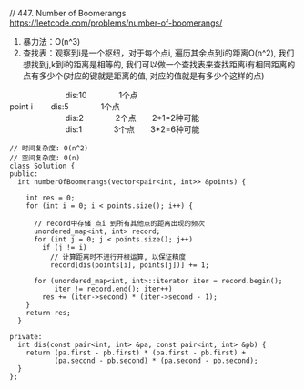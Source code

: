 // 447. Number of Boomerangs  
https://leetcode.com/problems/number-of-boomerangs/  

1. 暴力法：O(n^3)
2. 查找表：观察到i是一个枢纽，对于每个点i, 遍历其余点到i的距离O(n^2), 我们想找到j,k到i的距离是相等的, 我们可以做一个查找表来查找距离i有相同距离的点有多少个(对应的键就是距离的值, 对应的值就是有多少个这样的点)

&emsp;&emsp;&emsp;&emsp;&emsp;&emsp;&emsp;dis:10&emsp;&emsp;&emsp;&emsp;1个点   
point i &emsp;&emsp;dis:5&emsp;&emsp;&emsp;&emsp;1个点  
&emsp;&emsp;&emsp;&emsp;&emsp;&emsp;&emsp;dis:2&emsp;&emsp;&emsp;&emsp;2个点&emsp;&emsp;2\*1=2种可能  
&emsp;&emsp;&emsp;&emsp;&emsp;&emsp;&emsp;dis:1&emsp;&emsp;&emsp;&emsp;3个点&emsp;&emsp;3\*2=6种可能
```
// 时间复杂度: O(n^2)
// 空间复杂度: O(n)
class Solution {
public:
  int numberOfBoomerangs(vector<pair<int, int>> &points) {

    int res = 0;
    for (int i = 0; i < points.size(); i++) {

      // record中存储 点i 到所有其他点的距离出现的频次
      unordered_map<int, int> record;
      for (int j = 0; j < points.size(); j++)
        if (j != i)
          // 计算距离时不进行开根运算, 以保证精度
          record[dis(points[i], points[j])] += 1;

      for (unordered_map<int, int>::iterator iter = record.begin();
           iter != record.end(); iter++)
        res += (iter->second) * (iter->second - 1);
    }
    return res;
  }

private:
  int dis(const pair<int, int> &pa, const pair<int, int> &pb) {
    return (pa.first - pb.first) * (pa.first - pb.first) +
           (pa.second - pb.second) * (pa.second - pb.second);
  }
};
```